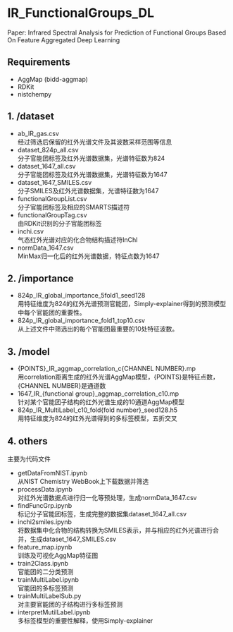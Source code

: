 # IR_FunctionalGroups_DL
Paper: Infrared Spectral Analysis for Prediction of Functional Groups Based On Feature Aggregated Deep Learning

## Requirements
* AggMap (bidd-aggmap)
* RDKit
* nistchempy

## 1. /dataset
* ab_IR_gas.csv \
经过筛选后保留的红外光谱文件及其波数采样范围等信息
* dataset_824p_all.csv \
分子官能团标签及红外光谱数据集，光谱特征数为824
* dataset_1647_all.csv \
分子官能团标签及红外光谱数据集，光谱特征数为1647
* dataset_1647_SMILES.csv \
分子SMILES及红外光谱数据集，光谱特征数为1647
* functionalGroupList.csv \
分子官能团标签及相应的SMARTS描述符
* functionalGroupTag.csv \
由RDKit识别的分子官能团标签
* inchi.csv \
气态红外光谱对应的化合物结构描述符InChI
* normData_1647.csv \
MinMax归一化后的红外光谱数据，特征点数为1647

## 2. /importance
* 824p_IR_global_importance_5fold1_seed128 \
用特征维度为824的红外光谱预测官能团，Simply-explainer得到的预测模型中每个官能团的重要性。
* 824p_IR_global_importance_fold1_top10.csv \
从上述文件中筛选出的每个官能团最重要的10处特征波数。

## 3. /model
* {POINTS}_IR_aggmap_correlation_c{CHANNEL NUMBER}.mp \
用correlation距离生成的红外光谱AggMap模型，{POINTS}是特征点数，{CHANNEL NUMBER}是通道数
* 1647_IR_{functional group}_aggmap_correlation_c10.mp \
针对某个官能团子结构的红外光谱生成的10通道AggMap模型
* 824p_IR_MultiLabel_c10_fold{fold number}_seed128.h5 \
用特征维度为824的红外光谱得到的多标签模型，五折交叉

## 4. others
主要为代码文件

* getDataFromNIST.ipynb \
从NIST Chemistry WebBook上下载数据并筛选
* processData.ipynb \
对红外光谱数据点进行归一化等预处理，生成normData_1647.csv
* findFuncGrp.ipynb \
标记分子官能团标签，生成完整的数据集dataset_1647_all.csv
* inchi2smiles.ipynb \
将数据集中化合物的结构转换为SMILES表示，并与相应的红外光谱进行合并，生成dataset_1647_SMILES.csv
* feature_map.ipynb \
训练及可视化AggMap特征图
* train2Class.ipynb \
官能团的二分类预测
* trainMultiLabel.ipynb \
官能团的多标签预测
* trainMultiLabelSub.py \
对主要官能团的子结构进行多标签预测
* interpretMutilLabel.ipynb \
多标签模型的重要性解释，使用Simply-explainer


